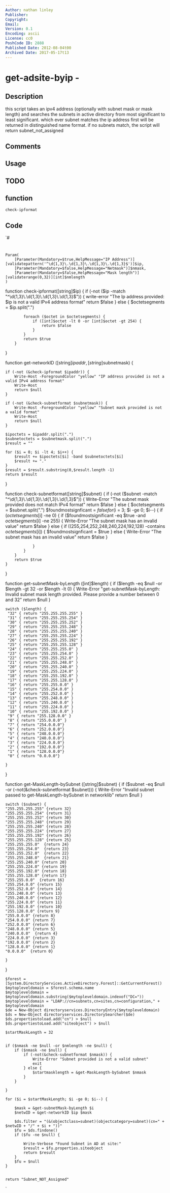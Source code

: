 ```yaml
---
Author: nathan linley
Publisher: 
Copyright: 
Email: 
Version: 0.1
Encoding: ascii
License: cc0
PoshCode ID: 2888
Published Date: 2012-08-04t00
Archived Date: 2017-05-17t13
---
```


# get-adsite-byip - 

## Description

this script takes an ipv4 address (optionally with subnet mask or mask length) and searches the subnets in active directory from most significant to least significant.  which ever subnet matches the ip address first will be returned in distinguished name format.  if no subnets match, the script will return subnet_not_assigned

## Comments



## Usage



## TODO



## function

`check-ipformat`

## Code

`#
 #
 
 
 	Param(
 		[Parameter(Mandatory=$true,HelpMessage="IP Address")][validatepattern('^\d{1,3}\.\d{1,3}\.\d{1,3}\.\d{1,3}$')]$ip,
 		[Parameter(Mandatory=$false,HelpMessage="Netmask")]$nmask,
 		[Parameter(Mandatory=$false,HelpMessage="Mask length")][validaterange(0,32)][int]$nmlength
 	)
 
 function check-ipformat([string]$ip) {
 		if (-not ($ip -match "^\d{1,3}\.\d{1,3}\.\d{1,3}\.\d{1,3}$")) {
 			write-error "The Ip address provided: $ip  is not a valid IPv4 address format"
 			return $false
 		} else { 
 			$octetsegments = $ip.split(".")
 			
 			foreach ($octet in $octetsegments) {
 				if ([int]$octet -lt 0 -or [int]$octet -gt 254) {
 					return $false
 				}
 			}
 			return $true 
 		}
 }
 
 
 function get-networkID ([string]$ipaddr, [string]$subnetmask) {
 	
 
 	if (-not (&check-ipformat $ipaddr)) {
 		Write-Host -ForegroundColor "yellow" "IP address provided is not a valid IPv4 address format"
 		Write-Host
 		return $null
 	}
 	
 	if (-not (&check-subnetformat $subnetmask)) {
 		Write-Host -ForegroundColor "yellow" "Subnet mask provided is not a valid format"
 		Write-Host
 		return $null
 	}
 	
 	$ipoctets = $ipaddr.split(".")
 	$subnetoctets = $subnetmask.split(".")
 	$result = ""
 	
 	for ($i = 0; $i -lt 4; $i++) {
 		$result += $ipoctets[$i] -band $subnetoctets[$i]
 		$result += "."
 	}
 	$result = $result.substring(0,$result.length -1)
 	return $result
 	
 }
 	
 function check-subnetformat([string]$subnet) {
 	if (-not ($subnet -match "^\d{1,3}\.\d{1,3}\.\d{1,3}\.\d{1,3}$")) {
 		Write-Error "The subnet mask provided does not match IPv4 format"
 		return $false
 	} else {
 		$octetsegments = $subnet.split(".")
 		$foundmostsignficant = $false
 		for ($i = 3; $i -ge 0; $i--) {
 			if ($octetsegments[$i] -ne 0) {
 				if ($foundmostsignificant -eq $true -and $octetsegments[$i] -ne 255) {
 					Write-Error "The subnet mask has an invalid value"
 					return $false
 				} else {
 					if ((255,254,252,248,240,224,192,128) -contains $octetsegments[$i]) {
 						$foundmostsignficant = $true
 					} else {
 						Write-Error "The subnet mask has an invalid value"
 						return $false
 					} 
 					
 				}
 			}
 		}
 		return $true
 	}
 }
 	
 function get-subnetMask-byLength ([int]$length) {
 	if ($length -eq $null -or $length -gt 32 -or $length -lt 0) {
 		Write-Error "get-subnetMask-byLength: Invalid subnet mask length provided.  Please provide a number between 0 and 32"
 		return $null
 	}
 	
 	switch ($length) {
 	 "32" { return "255.255.255.255" }
 	 "31" { return "255.255.255.254" }
 	 "30" { return "255.255.255.252" }
 	 "29" { return "255.255.255.248" }
 	 "28" { return "255.255.255.240" }
 	 "27" { return "255.255.255.224" }
 	 "26" { return "255.255.255.192" }
 	 "25" { return "255.255.255.128" }
 	 "24" { return "255.255.255.0" }
 	 "23" { return "255.255.254.0" }
 	 "22" { return "255.255.252.0" }
 	 "21" { return "255.255.248.0" }
 	 "20" { return "255.255.240.0" }
 	 "19" { return "255.255.224.0" }
 	 "18" { return "255.255.192.0" }
 	 "17" { return "255.255.128.0" }
 	 "16" { return "255.255.0.0" }
 	 "15" { return "255.254.0.0" }
 	 "14" { return "255.252.0.0" }
 	 "13" { return "255.248.0.0" }
 	 "12" { return "255.240.0.0" }
 	 "11" { return "255.224.0.0" }
 	 "10" { return "255.192.0.0" }
 	 "9" { return "255.128.0.0" }
 	 "8" { return "255.0.0.0" }
 	 "7" { return "254.0.0.0"}
 	 "6" { return "252.0.0.0"}
 	 "5" { return "248.0.0.0"}
 	 "4" { return "240.0.0.0"}
 	 "3" { return "224.0.0.0"}
 	 "2" { return "192.0.0.0"}
 	 "1" { return "128.0.0.0"}
 	 "0" { return "0.0.0.0"}
 	
 	}
 	
 }
 
 function get-MaskLength-bySubnet ([string]$subnet) {
 	if ($subnet -eq $null -or (-not(&check-subnetformat $subnet))) {
 		Write-Error "Invalid subnet passed to get-MaskLength-bySubnet in networklib"
 		return $null
 	}
 	
 	switch ($subnet) {
 	"255.255.255.255" {return 32}
 	"255.255.255.254" {return 31}
 	"255.255.255.252" {return 30}
 	"255.255.255.248" {return 29}
 	"255.255.255.240" {return 28}
 	"255.255.255.224" {return 27}
 	"255.255.255.192" {return 26}
 	"255.255.255.128" {return 25}
 	"255.255.255.0"  {return 24}
 	"255.255.254.0"  {return 23}
 	"255.255.252.0"  {return 22}
 	"255.255.248.0"  {return 21}
 	"255.255.240.0" {return 20}
 	"255.255.224.0" {return 19}
 	"255.255.192.0" {return 18}
 	"255.255.128.0" {return 17}
 	"255.255.0.0"  {return 16}
 	"255.254.0.0" {return 15}
 	"255.252.0.0" {return 14}
 	"255.248.0.0" {return 13}
 	"255.240.0.0" {return 12}
 	"255.224.0.0" {return 11}
 	"255.192.0.0" {return 10}
 	"255.128.0.0" {return 9}
 	"255.0.0.0" {return 8}
 	"254.0.0.0" {return 7}
 	"252.0.0.0" {return 6}
 	"248.0.0.0" {return 5}
 	"240.0.0.0"  {return 4}
 	"224.0.0.0" {return 3}
 	"192.0.0.0" {return 2}
 	"128.0.0.0" {return 1}
 	"0.0.0.0"  {return 0}
 	
 	}
 
 }
 	
 	$forest = [System.DirectoryServices.ActiveDirectory.Forest]::GetCurrentForest()
 	$mytopleveldomain = $forest.schema.name
 	$mytopleveldomain = $mytopleveldomain.substring($mytopleveldomain.indexof("DC="))
 	$mytopleveldomain = "LDAP://cn=subnets,cn=sites,cn=configuration," + $mytopleveldomain
 	$de = New-Object directoryservices.DirectoryEntry($mytopleveldomain)
 	$ds = New-Object directoryservices.DirectorySearcher($de)
 	$ds.propertiestoload.add("cn") > $null
 	$ds.propertiestoLoad.add("siteobject") > $null
 	
 	$startMaskLength = 32
 	
 	
 	if ($nmask -ne $null -or $nmlength -ne $null) {
 		if ($nmask -ne $null) {
 			if (-not(&check-subnetformat $nmask)) {
 				Write-Error "Subnet provided is not a valid subnet"
 				exit
 			} else {
 				$startmasklength = &get-MaskLength-bySubnet $nmask
 			}
 		}
 	
 	}
 	
 	for ($i = $startMaskLength; $i -ge 0; $i--) {
 		
 		$mask = &get-subnetMask-byLength $i
 		$netwID = &get-networkID $ip $mask
 		
 		$ds.filter = "(&(objectclass=subnet)(objectcategory=subnet)(cn=" + $netwID + "/" + $i + "))"
 		$fu = $ds.findone()
 		if ($fu -ne $null) {
 			
 			Write-Verbose "Found Subnet in AD at site:"
 			$result = $fu.properties.siteobject
 			return $result
 		}
 		$fu = $null
 	}
 	
 	
 	return "Subnet_NOT_Assigned"
`

